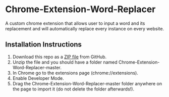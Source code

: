 # Chrome-Extension-Word-Replacer
A custom chrome extension that allows user to input a word and its replacement and will automatically replace every instance on every website.

## Installation Instructions
  1. Download this repo as a [ZIP file](https://github.com/khi48/Chrome-Extension-Word-Replacer/archive/master.zip) from GitHub.
  2. Unzip the file and you should have a folder named Chrome-Extension-Word-Replacer-master.
  3. In Chrome go to the extensions page (chrome://extensions).
  4. Enable Developer Mode.
  5. Drag the Chrome-Extension-Word-Replacer-master folder anywhere on the page to import it (do not delete the folder afterwards!).
